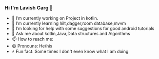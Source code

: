 ### Hi I'm Lavish Garg 👋


- 🔭 I’m currently working on Project in kotlin.
- 🌱 I’m currently learning hilt,dagger,room database,mvvm
- 🤔 I’m looking for help with some suggestions for good android tutorials
- 💬 Ask me about kotlin,Java,Data structures and Algorithms
- 📫 How to reach me: 
- 😄 Pronouns: He/his
- ⚡ Fun fact: Some times I don't even know what I am doing

